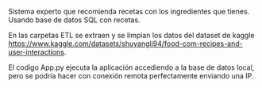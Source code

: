 Sistema experto que recomienda recetas con los ingredientes que tienes. Usando base de datos SQL con recetas.

En las carpetas ETL se extraen y se limpian los datos del dataset de kaggle https://www.kaggle.com/datasets/shuyangli94/food-com-recipes-and-user-interactions.

El codigo App.py ejecuta la aplicación accediendo a la base de datos local, pero se podría hacer con conexión remota perfectamente enviando una IP.
